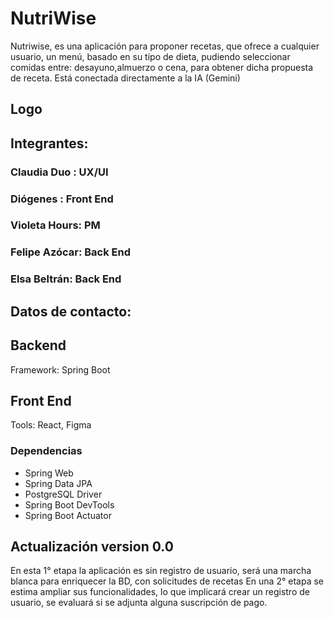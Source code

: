 # NutriWise
Nutriwise, es una aplicación para proponer recetas, que ofrece a cualquier 
usuario, un menú, basado en su tipo de dieta, pudiendo seleccionar comidas 
entre: desayuno,almuerzo o cena, para obtener dicha propuesta de receta.
Está conectada directamente a la IA (Gemini)

## Logo
## Integrantes:
### Claudia Duo : UX/UI
### Diógenes    : Front End 
### Violeta Hours: PM
### Felipe Azócar: Back End
### Elsa Beltrán: Back End

## Datos de contacto:

## Backend

Framework: Spring Boot
## Front End

Tools: React, Figma

### Dependencias
- Spring Web
- Spring Data JPA
- PostgreSQL Driver
- Spring Boot DevTools
- Spring Boot Actuator

## Actualización version 0.0
En esta 1° etapa la aplicación es sin registro de usuario, será una marcha
blanca para enriquecer la BD, con solicitudes de recetas
En una 2° etapa se estima ampliar sus funcionalidades, lo que implicará crear
un registro de usuario, se evaluará si se adjunta alguna suscripción de pago.
